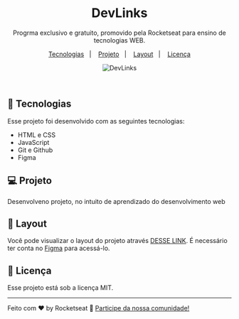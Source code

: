 <h1 align="center"> DevLinks </h1>

<p align="center">
Progrma exclusivo e gratuito, promovido pela Rocketseat para ensino de tecnologias WEB.
</p>

<p align="center">
  <a href="#-tecnologias">Tecnologias</a>&nbsp;&nbsp;&nbsp;|&nbsp;&nbsp;&nbsp;
  <a href="#-projeto">Projeto</a>&nbsp;&nbsp;&nbsp;|&nbsp;&nbsp;&nbsp;
  <a href="#-layout">Layout</a>&nbsp;&nbsp;&nbsp;|&nbsp;&nbsp;&nbsp;
  <a href="#memo-licença">Licença</a>
</p>

<p align="center">
  <img alt="DevLinks" src="DevLinks • Projeto Discover (Community).png">
</p>

<br>

## 🚀 Tecnologias

Esse projeto foi desenvolvido com as seguintes tecnologias:

- HTML e CSS
- JavaScript
- Git e Github
- Figma

## 💻 Projeto

Desenvolveno projeto, no intuito de aprendizado do desenvolvimento web

## 🔖 Layout

Você pode visualizar o layout do projeto através [DESSE LINK](https://www.figma.com/file/eJQHeQTaxpJ7p7TAwZRpQy/DevLinks-%E2%80%A2-Projeto-Discover-(Community)?type=design&node-id=0-1&mode=design&t=87l3QcRIUPb3zVBO-0). É necessário ter conta no [Figma](https://figma.com) para acessá-lo.

## :memo: Licença

Esse projeto está sob a licença MIT.

---

Feito com ♥ by Rocketseat :wave: [Participe da nossa comunidade!](https://discord.gg/rocketseat)
